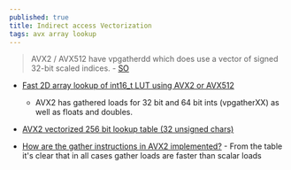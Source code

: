 ```yaml
---
published: true
title: Indirect access Vectorization
tags: avx array lookup
---
```

> AVX2 / AVX512 have vpgatherdd which does use a vector of signed 32-bit scaled indices. - [SO](https://stackoverflow.com/questions/50980548/vectorizing-indirect-access-through-avx-instructions)

- [Fast 2D array lookup of int16_t LUT using AVX2 or AVX512](https://stackoverflow.com/questions/69797134/fast-2d-array-lookup-of-int16-t-lut-using-avx2-or-avx512)
	- AVX2 has gathered loads for 32 bit and 64 bit ints (vpgatherXX) as well as floats and doubles.
    
- [AVX2 vectorized 256 bit lookup table (32 unsigned chars)](https://stackoverflow.com/questions/43791161/avx2-vectorized-256-bit-lookup-table-32-unsigned-chars)

- [How are the gather instructions in AVX2 implemented?](https://stackoverflow.com/questions/21774454/how-are-the-gather-instructions-in-avx2-implemented) - From the table it's clear that in all cases gather loads are faster than scalar loads